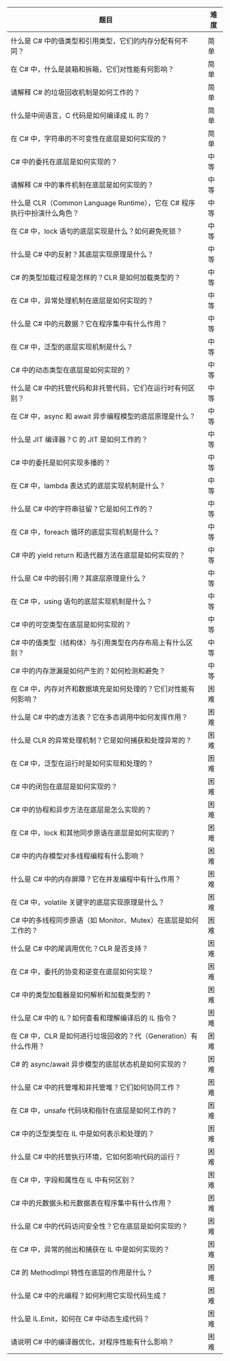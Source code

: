  

| 题目                                                         | 难度 |
| ------------------------------------------------------------ | ---- |
|                                                              |      |
| 什么是 C# 中的值类型和引用类型，它们的内存分配有何不同？     | 简单 |
| 在 C# 中，什么是装箱和拆箱，它们对性能有何影响？             | 简单 |
| 请解释 C# 的垃圾回收机制是如何工作的？                       | 简单 |
| 什么是中间语言，C 代码是如何编译成 IL 的？                   | 简单 |
| 在 C# 中，字符串的不可变性在底层是如何实现的？               | 简单 |
| C# 中的委托在底层是如何实现的？                              | 中等 |
| 请解释 C# 中的事件机制在底层是如何实现的？                   | 中等 |
| 什么是 CLR（Common Language Runtime），它在 C# 程序执行中扮演什么角色？ | 中等 |
| 在 C# 中，lock 语句的底层实现是什么？如何避免死锁？          | 中等 |
| 什么是 C# 中的反射？其底层实现原理是什么？                   | 中等 |
| C# 的类型加载过程是怎样的？CLR 是如何加载类型的？            | 中等 |
| 在 C# 中，异常处理机制在底层是如何实现的？                   | 中等 |
| 什么是 C# 中的元数据？它在程序集中有什么作用？               | 中等 |
| 在 C# 中，泛型的底层实现机制是什么？                         | 中等 |
| C# 中的动态类型在底层是如何实现的？                          | 中等 |
| 什么是 C# 中的托管代码和非托管代码，它们在运行时有何区别？   | 中等 |
| 在 C# 中，async 和 await 异步编程模型的底层原理是什么？      | 中等 |
| 什么是 JIT 编译器？C 的 JIT 是如何工作的？                   | 中等 |
| C# 中的委托是如何实现多播的？                                | 中等 |
| 在 C# 中，lambda 表达式的底层实现机制是什么？                | 中等 |
| 什么是 C# 中的字符串驻留？它是如何工作的？                   | 中等 |
| 在 C# 中，foreach 循环的底层实现机制是什么？                 | 中等 |
| C# 中的 yield return 和迭代器方法在底层是如何实现的？        | 中等 |
| 什么是 C# 中的弱引用？其底层原理是什么？                     | 中等 |
| 在 C# 中，using 语句的底层实现机制是什么？                   | 中等 |
| C# 中的可空类型在底层是如何实现的？                          | 中等 |
| C# 中的值类型（结构体）与引用类型在内存布局上有什么区别？    | 中等 |
| C# 中的内存泄漏是如何产生的？如何检测和避免？                | 中等 |
| 在 C# 中，内存对齐和数据填充是如何处理的？它们对性能有何影响？ | 困难 |
| 什么是 C# 中的虚方法表？它在多态调用中如何发挥作用？         | 困难 |
| 什么是 CLR 的异常处理机制？它是如何捕获和处理异常的？        | 困难 |
| 在 C# 中，泛型在运行时是如何实现和处理的？                   | 困难 |
| C# 中的闭包在底层是如何实现的？                              | 困难 |
| C# 中的协程和异步方法在底层是怎么实现的？                    | 困难 |
| 在 C# 中，lock 和其他同步原语在底层是如何实现的？            | 困难 |
| C# 中的内存模型对多线程编程有什么影响？                      | 困难 |
| 什么是 C# 中的内存屏障？它在并发编程中有什么作用？           | 困难 |
| 在 C# 中，volatile 关键字的底层实现原理是什么？              | 困难 |
| C# 中的多线程同步原语（如 Monitor、Mutex）在底层是如何工作的？ | 困难 |
| 什么是 C# 中的尾调用优化？CLR 是否支持？                     | 困难 |
| 在 C# 中，委托的协变和逆变在底层如何实现？                   | 困难 |
| C# 中的类型加载器是如何解析和加载类型的？                    | 困难 |
| 什么是 C# 中的 IL？如何查看和理解编译后的 IL 指令？          | 困难 |
| 在 C# 中，CLR 是如何进行垃圾回收的？代（Generation）有什么作用？ | 困难 |
| C# 的 async/await 异步模型的底层状态机是如何实现的？         | 困难 |
| 什么是 C# 中的托管堆和非托管堆？它们如何协同工作？           | 困难 |
| 在 C# 中，unsafe 代码块和指针在底层是如何工作的？            | 困难 |
| C# 中的泛型类型在 IL 中是如何表示和处理的？                  | 困难 |
| 什么是 C# 中的托管执行环境，它如何影响代码的运行？           | 困难 |
| 在 C# 中，字段和属性在 IL 中有何区别？                       | 困难 |
| C# 中的元数据头和元数据表在程序集中有什么作用？              | 困难 |
| 什么是 C# 中的代码访问安全性？它在底层是如何实现的？         | 困难 |
| 在 C# 中，异常的抛出和捕获在 IL 中是如何实现的？             | 困难 |
| C# 的 MethodImpl 特性在底层的作用是什么？                    | 困难 |
| 什么是 C# 中的元编程？如何利用它实现代码生成？               | 困难 |
| 什么是 IL.Emit，如何在 C# 中动态生成代码？                   | 困难 |
| 请说明 C# 中的编译器优化，对程序性能有什么影响？             | 困难 |
